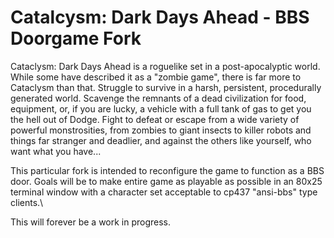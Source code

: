 # Catalcysm: Dark Days Ahead - BBS Doorgame Fork

Cataclysm: Dark Days Ahead is a roguelike set in a post-apocalyptic world. While some have described it as a "zombie game", there is far more to Cataclysm than that. Struggle to survive in a harsh, persistent, procedurally generated world. Scavenge the remnants of a dead civilization for food, equipment, or, if you are lucky, a vehicle with a full tank of gas to get you the hell out of Dodge. Fight to defeat or escape from a wide variety of powerful monstrosities, from zombies to giant insects to killer robots and things far stranger and deadlier, and against the others like yourself, who want what you have...

This particular fork is intended to reconfigure the game to function as a BBS door. Goals will be to make entire game as playable as possible in an 80x25 terminal window with a character set acceptable to cp437 "ansi-bbs" type clients.\

This will forever be a work in progress.
